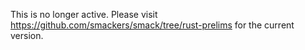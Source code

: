 This is no longer active. Please visit https://github.com/smackers/smack/tree/rust-prelims for the current version.

